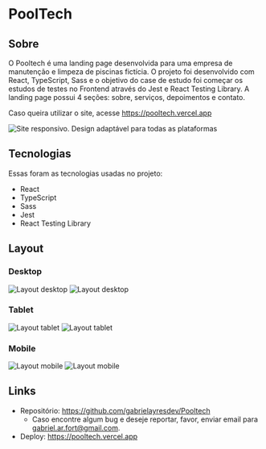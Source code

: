 # PoolTech

## Sobre

O Pooltech é uma landing page desenvolvida para uma empresa de manutenção e limpeza de piscinas fictícia. O projeto foi desenvolvido com React, TypeScript, Sass e o objetivo do case de estudo foi começar os estudos de testes no Frontend através do Jest e React Testing Library. A landing page possui 4 seções: sobre, serviços, depoimentos e contato.

Caso queira utilizar o site, acesse https://pooltech.vercel.app

![Site responsivo. Design adaptável para todas as plataformas](/src/assets/readme_images/template.png)

## Tecnologias

Essas foram as tecnologias usadas no projeto:

- React
- TypeScript
- Sass
- Jest
- React Testing Library

## Layout

### Desktop

![Layout desktop](/src/assets/readme_images/desktop.png)
![Layout desktop](/src/assets/readme_images/desktop2.png)

### Tablet

![Layout tablet](/src/assets/readme_images/tablet.png)
![Layout tablet](/src/assets/readme_images/tablet2.png)

### Mobile

![Layout mobile](/src/assets/readme_images/mobile.png)
![Layout mobile](/src/assets/readme_images/mobile2.png)

## Links

- Repositório: https://github.com/gabrielayresdev/Pooltech
  - Caso encontre algum bug e deseje reportar, favor, enviar email para gabriel.ar.fort@gmail.com.
- Deploy: https://pooltech.vercel.app
